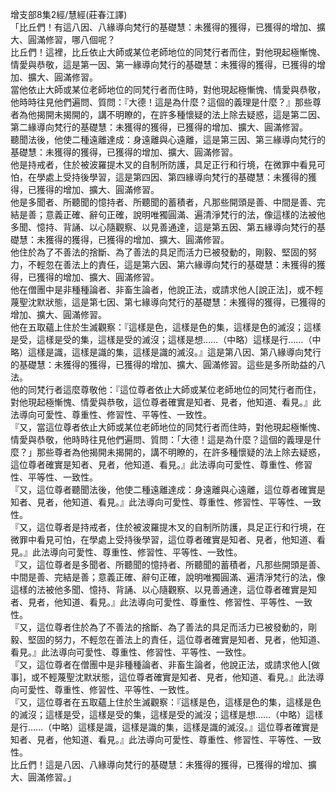 增支部8集2經/慧經(莊春江譯)  
「比丘們！有這八因、八緣導向梵行的基礎慧：未獲得的獲得，已獲得的增加、擴大、圓滿修習，哪八個呢？  
比丘們！這裡，比丘依止大師或某位老師地位的同梵行者而住，對他現起極慚愧、情愛與恭敬，這是第一因、第一緣導向梵行的基礎慧：未獲得的獲得，已獲得的增加、擴大、圓滿修習。  
當他依止大師或某位老師地位的同梵行者而住時，對他現起極慚愧、情愛與恭敬，他時時往見他們遍問、質問：『大德！這是為什麼？這個的義理是什麼？』那些尊者為他揭開未揭開的，講不明瞭的，在許多種懷疑的法上除去疑惑，這是第二因、第二緣導向梵行的基礎慧：未獲得的獲得，已獲得的增加、擴大、圓滿修習。  
聽聞法後，他使二種遠離達成：身遠離與心遠離，這是第三因、第三緣導向梵行的基礎慧：未獲得的獲得，已獲得的增加、擴大、圓滿修習。  
他是持戒者，住於被波羅提木叉的自制所防護，具足正行和行境，在微罪中看見可怕，在學處上受持後學習，這是第四因、第四緣導向梵行的基礎慧：未獲得的獲得，已獲得的增加、擴大、圓滿修習。  
他是多聞者、所聽聞的憶持者、所聽聞的蓄積者，凡那些開頭是善、中間是善、完結是善；意義正確、辭句正確，說明唯獨圓滿、遍清淨梵行的法，像這樣的法被他多聞、憶持、背誦、以心隨觀察、以見善通達，這是第五因、第五緣導向梵行的基礎慧：未獲得的獲得，已獲得的增加、擴大、圓滿修習。  
他住於為了不善法的捨斷、為了善法的具足而活力已被發動的，剛毅、堅固的努力，不輕忽在善法上的責任，這是第六因、第六緣導向梵行的基礎慧：未獲得的獲得，已獲得的增加、擴大、圓滿修習。  
他在僧團中是非種種論者、非畜生論者，他說正法，或請求他人[說正法]，或不輕蔑聖沈默狀態，這是第七因、第七緣導向梵行的基礎慧：未獲得的獲得，已獲得的增加、擴大、圓滿修習。  
他在五取蘊上住於生滅觀察：『這樣是色，這樣是色的集，這樣是色的滅沒；這樣是受，這樣是受的集，這樣是受的滅沒；這樣是想……（中略）這樣是行……（中略）這樣是識，這樣是識的集，這樣是識的滅沒。』這是第八因、第八緣導向梵行的基礎慧：未獲得的獲得，已獲得的增加、擴大、圓滿修習。這些是多所助益的八法。  
他的同梵行者這麼尊敬他：『這位尊者依止大師或某位老師地位的同梵行者而住，對他現起極慚愧、情愛與恭敬，這位尊者確實是知者、見者，他知道、看見。』此法導向可愛性、尊重性、修習性、平等性、一致性。  
『又，當這位尊者依止大師或某位老師地位的同梵行者而住時，對他現起極慚愧、情愛與恭敬，他時時往見他們遍問、質問：「大德！這是為什麼？這個的義理是什麼？」那些尊者為他揭開未揭開的，講不明瞭的，在許多種懷疑的法上除去疑惑，這位尊者確實是知者、見者，他知道、看見。』此法導向可愛性、尊重性、修習性、平等性、一致性。  
『又，這位尊者聽聞法後，他使二種遠離達成：身遠離與心遠離，這位尊者確實是知者、見者，他知道、看見。』此法導向可愛性、尊重性、修習性、平等性、一致性。  
『又，這位尊者是持戒者，住於被波羅提木叉的自制所防護，具足正行和行境，在微罪中看見可怕，在學處上受持後學習，這位尊者確實是知者、見者，他知道、看見。』此法導向可愛性、尊重性、修習性、平等性、一致性。  
『又，這位尊者是多聞者、所聽聞的憶持者、所聽聞的蓄積者，凡那些開頭是善、中間是善、完結是善；意義正確、辭句正確，說明唯獨圓滿、遍清淨梵行的法，像這樣的法被他多聞、憶持、背誦、以心隨觀察、以見善通達，這位尊者確實是知者、見者，他知道、看見。』此法導向可愛性、尊重性、修習性、平等性、一致性。  
『又，這位尊者住於為了不善法的捨斷、為了善法的具足而活力已被發動的，剛毅、堅固的努力，不輕忽在善法上的責任，這位尊者確實是知者、見者，他知道、看見。』此法導向可愛性、尊重性、修習性、平等性、一致性。  
『又，這位尊者在僧團中是非種種論者、非畜生論者，他說正法，或請求他人[做事]，或不輕蔑聖沈默狀態，這位尊者確實是知者、見者，他知道、看見。』此法導向可愛性、尊重性、修習性、平等性、一致性。  
『又，這位尊者在五取蘊上住於生滅觀察：『這樣是色，這樣是色的集，這樣是色的滅沒；這樣是受，這樣是受的集，這樣是受的滅沒；這樣是想……（中略）這樣是行……（中略）這樣是識，這樣是識的集，這樣是識的滅沒。』這位尊者確實是知者、見者，他知道、看見。』此法導向可愛性、尊重性、修習性、平等性、一致性。  
比丘們！這是八因、八緣導向梵行的基礎慧：未獲得的獲得，已獲得的增加、擴大、圓滿修習。」  
  
  
